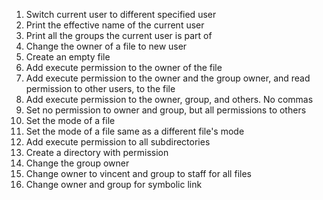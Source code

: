 1. Switch current user to different specified user
2. Print the effective name of the current user
3. Print all the groups the current user is part of
4. Change the owner of a file to new user
5. Create an empty file
6. Add execute permission to the owner of the file
7. Add execute permission to the owner and the group owner, and read permission to other users, to the file
8. Add execute permission to  the owner, group, and others. No commas
9. Set no permission to owner and group, but all permissions to others
10. Set the mode of a file
11. Set the mode of a file same as a different file's mode
12. Add execute permission to all subdirectories
13. Create a directory with permission
14. Change the group owner
15. Change owner to vincent and group to staff for all files
16. Change owner and group for symbolic link 
